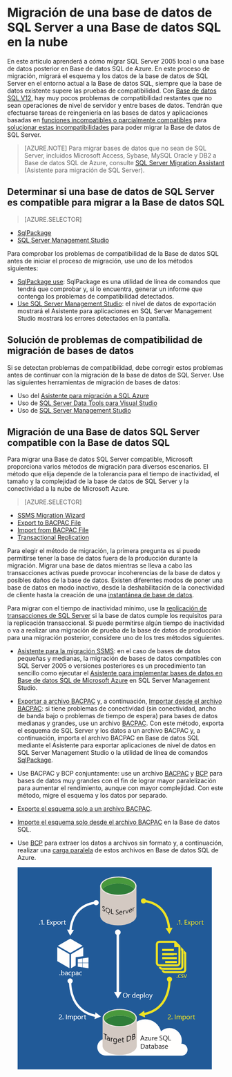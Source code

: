 <properties
   pageTitle="Migración de una base de datos de SQL Server a una Base de datos SQL | Microsoft Azure "
   description="Obtenga más información acerca de la migración de una base de datos de SQL Server local a una Base de datos SQL de Azure en la nube. Antes de migrar una base de datos, use herramientas de migración de bases de datos para determinar la compatibilidad."
   keywords="migración de base de datos, migración de base de datos de sql server, herramientas de migración de bases de datos, migración de la base de datos, migrar base de datos sql"
   services="sql-database"
   documentationCenter=""
   authors="carlrabeler"
   manager="jeffreyg"
   editor=""/>

<tags
   ms.service="sql-database"
   ms.devlang="NA"
   ms.topic="article"
   ms.tgt_pltfrm="NA"
   ms.workload="data-management"
   ms.date="01/05/2016"
   ms.author="carlrab"/>

# Migración de una base de datos de SQL Server a una Base de datos SQL en la nube

En este artículo aprenderá a cómo migrar SQL Server 2005 local o una base de datos posterior en Base de datos SQL de Azure. En este proceso de migración, migrará el esquema y los datos de la base de datos de SQL Server en el entorno actual a la Base de datos SQL, siempre que la base de datos existente supere las pruebas de compatibilidad. Con [Base de datos SQL V12](sql-database-v12-whats-new.md), hay muy pocos problemas de compatibilidad restantes que no sean operaciones de nivel de servidor y entre bases de datos. Tendrán que efectuarse tareas de reingeniería en las bases de datos y aplicaciones basadas en [funciones incompatibles o parcialmente compatibles](sql-database-transact-sql-information.md) para [solucionar estas incompatibilidades](sql-database-cloud-migrate-fix-compatibility-issues.md) para poder migrar la Base de datos de SQL Server.

> [AZURE.NOTE] Para migrar bases de datos que no sean de SQL Server, incluidos Microsoft Access, Sybase, MySQL Oracle y DB2 a Base de datos SQL de Azure, consulte [SQL Server Migration Assistant](http://blogs.msdn.com/b/ssma/) (Asistente para migración de SQL Server).

## Determinar si una base de datos de SQL Server es compatible para migrar a la Base de datos SQL

> [AZURE.SELECTOR]
- [SqlPackage](sql-database-cloud-migrate-determine-compatibility-sqlpackage.md)
- [SQL Server Management Studio](sql-database-cloud-migrate-determine-compatibility-ssms.md)

Para comprobar los problemas de compatibilidad de la Base de datos SQL antes de iniciar el proceso de migración, use uno de los métodos siguientes:

- [SqlPackage use](sql-database-cloud-migrate-determine-compatibility-sqlpackage.md): SqlPackage es una utilidad de línea de comandos que tendrá que comprobar y, si lo encuentra, generar un informe que contenga los problemas de compatibilidad detectados.
- [Use SQL Server Management Studio](sql-database-cloud-migrate-determine-compatibility-ssms.md): el nivel de datos de exportación mostrará el Asistente para aplicaciones en SQL Server Management Studio mostrará los errores detectados en la pantalla.

## Solución de problemas de compatibilidad de migración de bases de datos

Si se detectan problemas de compatibilidad, debe corregir estos problemas antes de continuar con la migración de la base de datos de SQL Server. Use las siguientes herramientas de migración de bases de datos:

- Uso del [Asistente para migración a SQL Azure](sql-database-cloud-migrate-fix-compatibility-issues.md)
- Uso de [SQL Server Data Tools para Visual Studio](sql-database-cloud-migrate-fix-compatibility-issues-ssdt.md)
- Uso de [SQL Server Management Studio](sql-database-cloud-migrate-fix-compatibility-issues-ssms.md)

## Migración de una Base de datos SQL Server compatible con la Base de datos SQL

Para migrar una Base de datos SQL Server compatible, Microsoft proporciona varios métodos de migración para diversos escenarios. El método que elija depende de la tolerancia para el tiempo de inactividad, el tamaño y la complejidad de la base de datos de SQL Server y la conectividad a la nube de Microsoft Azure.

> [AZURE.SELECTOR]
- [SSMS Migration Wizard](sql-database-cloud-migrate-compatible-using-ssms-migration-wizard.md)
- [Export to BACPAC File](sql-database-cloud-migrate-compatible-export-bacpac-ssms.md)
- [Import from BACPAC File](sql-database-cloud-migrate-compatible-import-bacpac-ssms.md)
- [Transactional Replication](sql-database-cloud-migrate-compatible-using-transactional-replication.md)

Para elegir el método de migración, la primera pregunta es si puede permitirse tener la base de datos fuera de la producción durante la migración. Migrar una base de datos mientras se lleva a cabo las transacciones activas puede provocar incoherencias de la base de datos y posibles daños de la base de datos. Existen diferentes modos de poner una base de datos en modo inactivo, desde la deshabilitación de la conectividad de cliente hasta la creación de una [instantánea de base de datos](https://msdn.microsoft.com/library/ms175876.aspx).

Para migrar con el tiempo de inactividad mínimo, use la [replicación de transacciones de SQL Server](sql-database-cloud-migrate-compatible-using-transactional-replication.md) si la base de datos cumple los requisitos para la replicación transaccional. Si puede permitirse algún tiempo de inactividad o va a realizar una migración de prueba de la base de datos de producción para una migración posterior, considere uno de los tres métodos siguientes.

- [Asistente para la migración SSMS](sql-database-cloud-migrate-compatible-using-ssms-migration-wizard.md): en el caso de bases de datos pequeñas y medianas, la migración de bases de datos compatibles con SQL Server 2005 o versiones posteriores es un procedimiento tan sencillo como ejecutar el [Asistente para implementar bases de datos en Base de datos SQL de Microsoft Azure](sql-database-cloud-migrate-compatible-using-ssms-migration-wizard.md) en SQL Server Management Studio.
- [Exportar a archivo BACPAC](sql-database-cloud-migrate-compatible-export-bacpac-ssms.md) y, a continuación, [Importar desde el archivo BACPAC](sql-database-cloud-migrate-compatible-import-bacpac-ssms.md): si tiene problemas de conectividad (sin conectividad, ancho de banda bajo o problemas de tiempo de espera) para bases de datos medianas y grandes, use un archivo [BACPAC](https://msdn.microsoft.com/library/ee210546.aspx#Anchor_4). Con este método, exporta el esquema de SQL Server y los datos a un archivo BACPAC y, a continuación, importa el archivo BACPAC en Base de datos SQL mediante el Asistente para exportar aplicaciones de nivel de datos en SQL Server Management Studio o la utilidad de línea de comandos [SqlPackage](https://msdn.microsoft.com/library/hh550080.aspx).
- Use BACPAC y BCP conjuntamente: use un archivo [BACPAC](https://msdn.microsoft.com/library/ee210546.aspx#Anchor_4) y [BCP](https://msdn.microsoft.com/library/ms162802.aspx) para bases de datos muy grandes con el fin de lograr mayor paralelización para aumentar el rendimiento, aunque con mayor complejidad. Con este método, migre el esquema y los datos por separado.
 - [Exporte el esquema solo a un archivo BACPAC](sql-database-cloud-migrate-compatible-export-bacpac-ssms.md).
 - [Importe el esquema solo desde el archivo BACPAC](sql-database-cloud-migrate-compatible-import-bacpac-ssms.md) en la Base de datos SQL.
 - Use [BCP](https://msdn.microsoft.com/library/ms162802.aspx) para extraer los datos a archivos sin formato y, a continuación, realizar una [carga paralela](https://technet.microsoft.com/library/dd425070.aspx) de estos archivos en Base de datos SQL de Azure.

	 ![Migración de una base de datos de SQL Server: migrar Base de datos SQL a la nube](./media/sql-database-cloud-migrate/01SSMSDiagram_new.png)

<!---HONumber=AcomDC_0128_2016-->